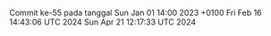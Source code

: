 Commit ke-55 pada tanggal Sun Jan 01 14:00 2023 +0100
Fri Feb 16 14:43:06 UTC 2024
Sun Apr 21 12:17:33 UTC 2024
